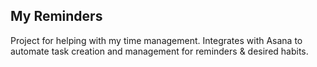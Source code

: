 ## My Reminders

Project for helping with my time management. Integrates with Asana to automate task creation and management for reminders & desired habits.